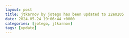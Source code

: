 ```yaml
---
layout: post
title: jtkarnov by jotego has been updated to 22e0205
date: 2024-05-24 19:06:44 +0000
categories: [jotego, jtkarnov]
tags: [update]
---
```


